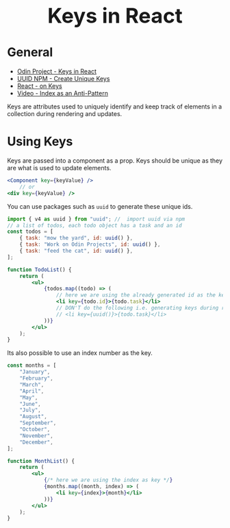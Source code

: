 <h1 style='text-align:center;font-size:3rem;'>Keys in React</h1>

# General

-   [Odin Project - Keys in React](https://www.theodinproject.com/lessons/node-path-react-new-keys-in-react)
-   [UUID NPM - Create Unique Keys](https://github.com/uuidjs/uuid#readme)
-   [React - on Keys](https://react.dev/learn/rendering-lists#keeping-list-items-in-order-with-key)
-   [Video - Index as an Anti-Pattern](https://youtu.be/xlPxnc5uUPQ)

Keys are attributes used to uniquely identify and keep track of elements in a collection during rendering and updates.

# Using Keys

Keys are passed into a component as a prop. Keys should be unique as they are what is used to update elements.

```jsx
<Component key={keyValue} />
    // or
<div key={keyValue} />
```

You can use packages such as `uuid` to generate these unique ids.

```jsx
import { v4 as uuid } from "uuid"; //  import uuid via npm
// a list of todos, each todo object has a task and an id
const todos = [
    { task: "mow the yard", id: uuid() },
    { task: "Work on Odin Projects", id: uuid() },
    { task: "feed the cat", id: uuid() },
];

function TodoList() {
    return (
        <ul>
            {todos.map((todo) => (
                // here we are using the already generated id as the key.
                <li key={todo.id}>{todo.task}</li>
                // DON'T do the following i.e. generating keys during render
                // <li key={uuid()}>{todo.task}</li>
            ))}
        </ul>
    );
}
```

Its also possible to use an index number as the key.

```jsx
const months = [
    "January",
    "February",
    "March",
    "April",
    "May",
    "June",
    "July",
    "August",
    "September",
    "October",
    "November",
    "December",
];

function MonthList() {
    return (
        <ul>
            {/* here we are using the index as key */}
            {months.map((month, index) => (
                <li key={index}>{month}</li>
            ))}
        </ul>
    );
}
```
